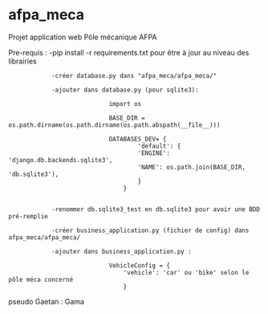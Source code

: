 # afpa_meca
Projet application web Pôle mécanique AFPA


Pre-requis :    -pip install -r requirements.txt pour être à jour au niveau des librairies 

                -créer database.py dans "afpa_meca/afpa_meca/"

                -ajouter dans database.py (pour sqlite3): 
                
                                import os

                                BASE_DIR = os.path.dirname(os.path.dirname(os.path.abspath(__file__)))

                                DATABASES_DEV= {
                                        'default': {
                                        'ENGINE': 'django.db.backends.sqlite3',
                                        'NAME': os.path.join(BASE_DIR, 'db.sqlite3'),
                                        }
                                    }


                -renommer db.sqlite3_test en db.sqlite3 pour avoir une BDD pré-remplie

                -créer business_application.py (fichier de config) dans afpa_meca/afpa_meca/

                -ajouter dans business_application.py :

                                VehicleConfig = {
                                    'vehicle': 'car' ou 'bike' selon le pôle méca concerné
                                    }



pseudo Gaetan : Gama

